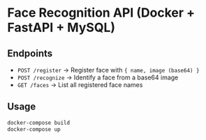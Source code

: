 # Face Recognition API (Docker + FastAPI + MySQL)

## Endpoints
- `POST /register` → Register face with `{ name, image (base64) }`
- `POST /recognize` → Identify a face from a base64 image
- `GET /faces` → List all registered face names

## Usage

```bash
docker-compose build
docker-compose up
